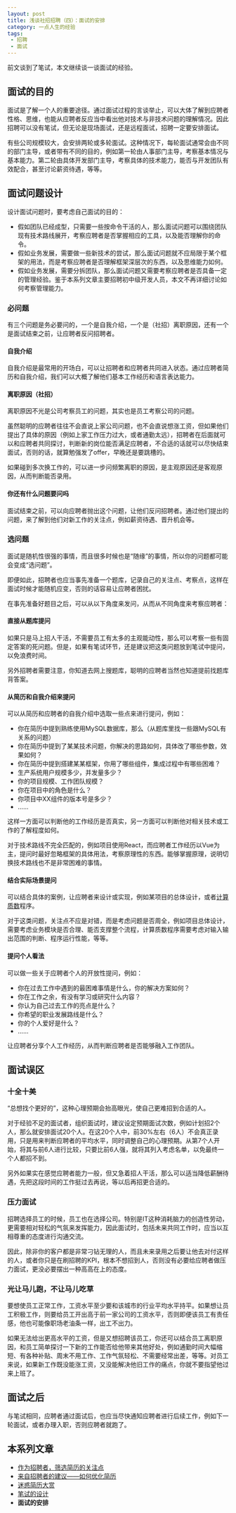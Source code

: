 ```yaml
---
layout: post
title: 浅谈社招招聘（四）：面试的安排
category: 一点人生的经验
tags:
 - 招聘
 - 面试
---
```

前文谈到了笔试，本文继续谈一谈面试的经验。

<!-- more -->

## 面试的目的

面试是了解一个人的重要途径。通过面试过程的言谈举止，可以大体了解到应聘者性格、思维，也能从应聘者反应当中看出他对技术与非技术问题的理解情况。因此招聘可以没有笔试，但无论是现场面试，还是远程面试，招聘一定要安排面试。

有些公司规模较大，会安排两轮或多轮面试。这种情况下，每轮面试通常会由不同的部门主导，或者带有不同的目的，例如第一轮由人事部门主导，考察基本情况与基本能力。第二轮由具体开发部门主导，考察具体的技术能力，能否与开发团队有效配合，甚至讨论薪资待遇，等等。

## 面试问题设计

设计面试问题时，要考虑自己面试的目的：

* 假如团队已经成型，只需要一些按命令干活的人，那么面试问题可以围绕团队现有技术路线展开，考察应聘者是否掌握相应的工具，以及能否理解你的命令。
* 假如业务发展，需要做一些新技术的尝试，那么面试问题就不应局限于某个框架的用法，而是考察应聘者是否理解框架深层次的东西，以及思维能力如何。
* 假如业务发展，需要分拆团队，那么面试问题又需要考察应聘者是否具备一定的管理经验。鉴于本系列文章主要招聘初中级开发人员，本文不再详细讨论如何考察管理能力。

### 必问题

有三个问题是务必要问的，一个是自我介绍，一个是（社招）离职原因，还有一个是面试结束之前，让应聘者反问招聘者。

#### 自我介绍

自我介绍是最常用的开场白，可以让招聘者和应聘者共同进入状态。通过应聘者简历和自我介绍，我们可以大概了解他们基本工作经历和语言表达能力。

#### 离职原因（社招）

离职原因不光是公司考察员工的问题，其实也是员工考察公司的问题。

虽然聪明的应聘者往往不会直说上家公司问题，也不会直说想涨工资，但如果他们提出了具体的原因（例如上家工作压力过大，或者通勤太远），招聘者在后面就可以和应聘者共同探讨，判断新的岗位能否满足应聘者，不合适的话就可以尽快结束面试，否则的话，就算勉强发了offer，早晚还是要跳槽的。

如果碰到多次换工作的，可以进一步问频繁离职的原因，是主观原因还是客观原因，从而判断能否录用。

#### 你还有什么问题要问吗

面试结束之前，可以向应聘者抛出这个问题，让他们反问招聘者。通过他们提出的问题，来了解到他们对新工作的关注点，例如薪资待遇、晋升机会等。

### 选问题

面试是随机性很强的事情，而且很多时候也是“随缘”的事情，所以你的问题都可能会变成“选问题”。

即便如此，招聘者也应当事先准备一个题库，记录自己的关注点、考察点，这样在面试时候才能随机应变，否则的话容易让应聘者困扰。

在事先准备好题目之后，可以从以下角度来发问，从而从不同角度来考察应聘者：

#### 直接从题库提问

如果只是马上招人干活，不需要员工有太多的主观能动性，那么可以考察一些有固定答案的死问题。但是，如果有笔试环节，还是建议把这类问题放到笔试中提问，以免浪费时间。

另外招聘者需要注意，你知道去网上搜题库，聪明的应聘者当然也知道提前找题库背答案。

#### 从简历和自我介绍来提问

可以从简历和应聘者的自我介绍中选取一些点来进行提问，例如：

* 你在简历中提到熟练使用MySQL数据库，那么（从题库里找一些跟MySQL有关系的问题）
* 你在简历中提到了某某技术问题，你解决的思路如何，具体改了哪些参数，效果如何？
* 你在简历中提到搭建某某框架，你用了哪些组件，集成过程中有哪些困难？
* 生产系统用户规模多少，并发量多少？
* 你的项目规模、工作团队规模？
* 你在项目中的角色是什么？
* 你项目中XX组件的版本号是多少？
* ……

这样一方面可以判断他的工作经历是否真实，另一方面可以判断他对相关技术或工作的了解程度如何。

对于技术路线不完全匹配的，例如项目使用React，而应聘者工作经历以Vue为主，提问时最好忽略框架的具体用法，考察原理性的东西。能够掌握原理，说明切换技术路线也不是非常困难的事情。

#### 结合实际场景提问

可以结合具体的案例，让应聘者来设计或实现，例如某项目的总体设计，或者[计算质数](https://program-think.blogspot.com/2011/12/prime-algorithm-1.html)程序。

对于这类问题，关注点不应是对错，而是考虑问题是否周全，例如项目总体设计，需要考虑业务模块是否合理、能否支撑整个流程，计算质数程序需要考虑对输入输出范围的判断、程序运行性能，等等。

#### 提问个人看法

可以做一些关于应聘者个人的开放性提问，例如：

* 你在过去工作中遇到的最困难事情是什么，你的解决方案如何？
* 你在工作之余，有没有学习或研究什么内容？
* 你认为自己过去工作的亮点是什么？
* 你希望的职业发展路线是什么？
* 你的个人爱好是什么？
* ……

让应聘者分享个人工作经历，从而判断应聘者是否能够融入工作团队。

## 面试误区

### 十全十美

“总想找个更好的”，这种心理预期会抬高眼光，使自己更难招到合适的人。

对于经验不足的面试者，组织面试时，建议设定预期面试次数，例如计划招2个人，那么就安排面试20个人。在这20个人中，前30%左右（6人）不会真正录用，只是用来判断应聘者的平均水平，同时调整自己的心理预期。从第7个人开始，将其与前6人进行比较，只要比前6人强，就将其列入考虑名单，以免最终一个人都招不到。

另外如果实在感觉应聘者能力一般，但又急着招人干活，那么可以适当降低薪酬待遇，先把这段时间的工作挺过去再说，等以后再招更合适的。

### 压力面试

招聘选择员工的时候，员工也在选择公司。特别是IT这种消耗脑力的创造性劳动，更需要相对轻松的气氛来发挥能力，因此面试时，包括未来共同工作时，应当以互相尊重的态度进行沟通交流。

因此，除非你的客户都是非常刁钻无理的人，而且未来录用之后要让他去对付这样的人，或者你只是在刷招聘的KPI，根本不想招到人，否则没有必要给应聘者做压力面试，更没必要摆出一种高高在上的态度。

### 光让马儿跑，不让马儿吃草

要想使员工正常工作，工资水平至少要和该城市的行业平均水平持平。如果想让员工积极工作，则要给员工开出高于前一家公司的工资水平，否则即便该员工有责任感，他也可能像职场老油条一样，出工不出力。

如果无法给出更高水平的工资，但是又想招聘该员工，你还可以结合员工离职原因，和员工简单探讨一下新的工作能否给他带来其他好处，例如通勤时间大幅缩短、有各种补贴、周末不用工作、工作气氛轻松、不需要经常出差，等等。对员工来说，如果新工作既没能涨工资，又没能解决他旧工作的痛点，你就不要指望他过来上班了。

## 面试之后

与笔试相同，应聘者通过面试后，也应当尽快通知应聘者进行后续工作，例如下一轮面试，或者办理入职，否则应聘者就跑了。

## 本系列文章

* [作为招聘者，筛选简历的关注点](/2020/08/16/resume-filtering/)
* [来自招聘者的建议——如何优化简历](/2020/08/20/resume-improvement/)
* [迷惑简历大赏](/2020/08/29/bad-resume/)
* [笔试的设计](/2021/02/12/hiring-test-paper/)
* **面试的安排**
